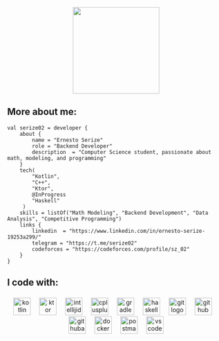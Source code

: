 <div align="center">
  <img height="200" src="https://i.giphy.com/media/v1.Y2lkPTc5MGI3NjExdjV1NXJpOXNmaXBjOWM3Y3VlNGYxYmZ6cW8xeGI4M25pdTNwaGI2dSZlcD12MV9pbnRlcm5hbF9naWZfYnlfaWQmY3Q9Zw/5M5N7Rc0y2NkJWEarU/giphy.gif"  />
</div>

###

<h2 align="left">More about me:</h2>

```
val serize02 = developer {
    about {
        name = "Ernesto Serize"
        role = "Backend Developer"
        description  = "Computer Science student, passionate about math, modeling, and programming"
    }
    tech(
        "Kotlin",
        "C++",
        "Ktor",
        @InProgress
        "Haskell"
     )
    skills = listOf("Math Modeling", "Backend Development", "Data Analysis", "Competitive Programming")
    links {
        linkedin  = "https://www.linkedin.com/in/ernesto-serize-19253a299/"
        telegram = "https://t.me/serize02"
        codeforces = "https://codeforces.com/profile/sz_02"
    }
}
```

<h2 align="left">I code with:</h2>

###

<div align="center">
  <img src="https://cdn.jsdelivr.net/gh/devicons/devicon/icons/kotlin/kotlin-original.svg" height="40" alt="kotlin logo"  />
  <img width="12" />
  <img src="https://skillicons.dev/icons?i=ktor" height="40" alt="ktor logo"  />
  <img width="12" />
  <img src="https://skillicons.dev/icons?i=idea" height="40" alt="intellijidea logo"  />
  <img width="12" />
  <img src="https://skillicons.dev/icons?i=cpp" height="40" alt="cplusplus logo"  />
  <img width="12" />
  <img src="https://skillicons.dev/icons?i=gradle" height="40" alt="gradle logo"  />
  <img width="12" />
  <img src="https://skillicons.dev/icons?i=haskell" height="40" alt="haskell logo"  />
  <img width="12" />
  <img src="https://skillicons.dev/icons?i=git" height="40" alt="git logo"  />
  <img width="12" />
  <img src="https://skillicons.dev/icons?i=github" height="40" alt="github logo"  />
  <img width="12" />
  <img src="https://skillicons.dev/icons?i=githubactions" height="40" alt="githubactions logo"  />
  <img width="12" />
  <img src="https://skillicons.dev/icons?i=docker" height="40" alt="docker logo"  />
  <img width="12" />
  <img src="https://skillicons.dev/icons?i=postman" height="40" alt="postman logo"  />
  <img width="12" />
  <img src="https://cdn.jsdelivr.net/gh/devicons/devicon/icons/vscode/vscode-original.svg" height="40" alt="vscode logo"  />
</div>

###
